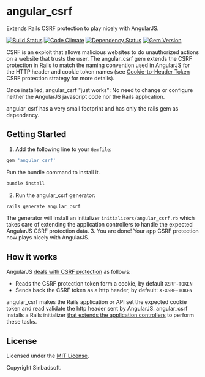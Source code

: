 angular_csrf                                                                                       
=============

Extends Rails CSRF protection to play nicely with AngularJS.

[![Build Status](https://travis-ci.org/Sinbadsoft/angular_csrf.svg)](https://travis-ci.org/Sinbadsoft/angular_csrf)
[![Code Climate](https://codeclimate.com/github/Sinbadsoft/angular_csrf/badges/gpa.svg)](https://codeclimate.com/github/Sinbadsoft/angular_csrf)
[![Dependency Status](https://gemnasium.com/Sinbadsoft/angular_csrf.svg)](https://gemnasium.com/Sinbadsoft/angular_csrf)
[![Gem Version](https://badge.fury.io/rb/angular_csrf.svg)](http://badge.fury.io/rb/angular_csrf)

CSRF is an exploit that allows malicious websites to do unauthorized actions on a website that trusts the user.
The angular_csrf gem extends the CSRF protection in Rails to match the naming convention used in AngularJS for the HTTP
header and cookie token names
(see [Cookie-to-Header Token](http://en.wikipedia.org/wiki/Cross-site_request_forgery#Cookie-to-Header_Token) CSRF
protection strategy for more details).

Once installed, angular_csrf "just works": No need to change or configure neither the AngularJS javascript code nor the
Rails application.

angular_csrf has a very small footprint and has only the rails gem as dependency.

## Getting Started

1. Add the following line to your `Gemfile`:
  ```ruby
  gem 'angular_csrf'
  ```
  
  Run the bundle command to install it.
  ```sh
  bundle install
  ```
2. Run the angular_csrf generator:
  ```sh
  rails generate angular_csrf
  ```
  
  The generator will install an initializer `initializers/angular_csrf.rb` which takes care of extending
  the application controllers to handle the expected AngularJS CSRF protection data.
3. You are done! Your app CSRF protection now plays nicely with AngularJS.

## How it works

AngularJS [deals with CSRF protection](https://docs.angularjs.org/api/ng/service/$http#cross-site-request-forgery-xsrf-protection) as follows:
* Reads the CSRF protection token form a cookie, by default `XSRF-TOKEN`
* Sends back the CSRF token as a http header, by default: `X-XSRF-TOKEN`

angular_csrf makes the Rails application or API set the expected cookie token and read validate the
http header sent by AngularJS. angular_csrf installs a Rails initializer
[that extends the application controllers](https://github.com/Sinbadsoft/angular_csrf/blob/master/lib/angular_csrf.rb)
to perform these tasks.

## License

Licensed under the [MIT License](http://opensource.org/licenses/MIT).

Copyright Sinbadsoft.
